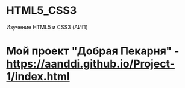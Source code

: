 # HTML5_CSS3
Изучение HTML5 и CSS3 (АИП)
# Мой проект "Добрая Пекарня" - https://aanddi.github.io/Project-1/index.html
